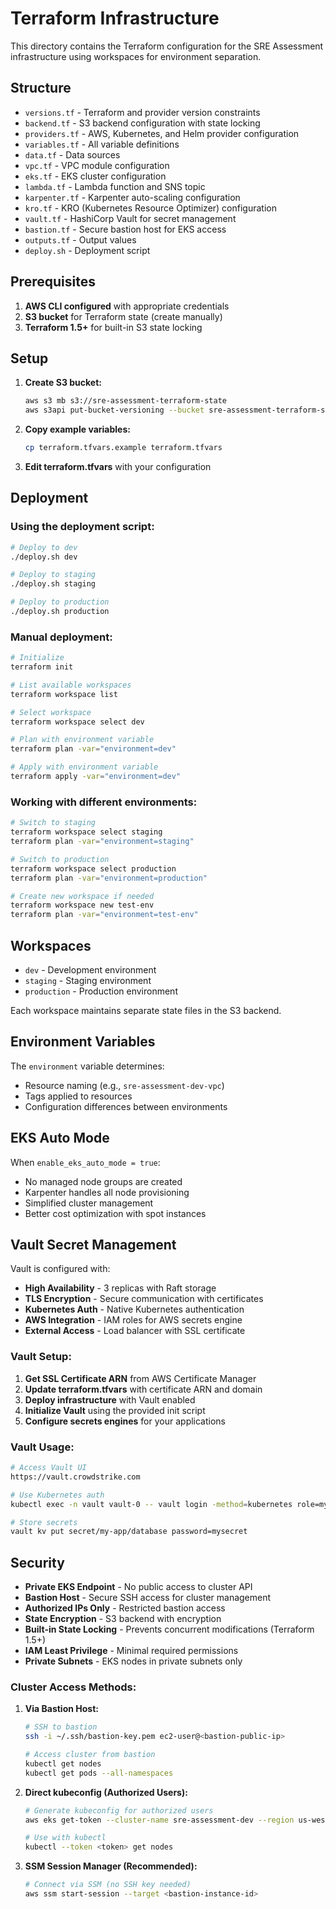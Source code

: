 # Terraform Infrastructure

This directory contains the Terraform configuration for the SRE Assessment infrastructure using workspaces for environment separation.

## Structure

- `versions.tf` - Terraform and provider version constraints
- `backend.tf` - S3 backend configuration with state locking
- `providers.tf` - AWS, Kubernetes, and Helm provider configuration
- `variables.tf` - All variable definitions
- `data.tf` - Data sources
- `vpc.tf` - VPC module configuration
- `eks.tf` - EKS cluster configuration
- `lambda.tf` - Lambda function and SNS topic
- `karpenter.tf` - Karpenter auto-scaling configuration
- `kro.tf` - KRO (Kubernetes Resource Optimizer) configuration
- `vault.tf` - HashiCorp Vault for secret management
- `bastion.tf` - Secure bastion host for EKS access
- `outputs.tf` - Output values
- `deploy.sh` - Deployment script

## Prerequisites

1. **AWS CLI configured** with appropriate credentials
2. **S3 bucket** for Terraform state (create manually)
3. **Terraform 1.5+** for built-in S3 state locking

## Setup

1. **Create S3 bucket:**
   ```bash
   aws s3 mb s3://sre-assessment-terraform-state
   aws s3api put-bucket-versioning --bucket sre-assessment-terraform-state --versioning-configuration Status=Enabled
   ```

2. **Copy example variables:**
   ```bash
   cp terraform.tfvars.example terraform.tfvars
   ```

3. **Edit terraform.tfvars** with your configuration

## Deployment

### Using the deployment script:
```bash
# Deploy to dev
./deploy.sh dev

# Deploy to staging
./deploy.sh staging

# Deploy to production
./deploy.sh production
```

### Manual deployment:
```bash
# Initialize
terraform init

# List available workspaces
terraform workspace list

# Select workspace
terraform workspace select dev

# Plan with environment variable
terraform plan -var="environment=dev"

# Apply with environment variable
terraform apply -var="environment=dev"
```

### Working with different environments:
```bash
# Switch to staging
terraform workspace select staging
terraform plan -var="environment=staging"

# Switch to production
terraform workspace select production
terraform plan -var="environment=production"

# Create new workspace if needed
terraform workspace new test-env
terraform plan -var="environment=test-env"
```

## Workspaces

- `dev` - Development environment
- `staging` - Staging environment  
- `production` - Production environment

Each workspace maintains separate state files in the S3 backend.

## Environment Variables

The `environment` variable determines:
- Resource naming (e.g., `sre-assessment-dev-vpc`)
- Tags applied to resources
- Configuration differences between environments

## EKS Auto Mode

When `enable_eks_auto_mode = true`:
- No managed node groups are created
- Karpenter handles all node provisioning
- Simplified cluster management
- Better cost optimization with spot instances

## Vault Secret Management

Vault is configured with:
- **High Availability** - 3 replicas with Raft storage
- **TLS Encryption** - Secure communication with certificates
- **Kubernetes Auth** - Native Kubernetes authentication
- **AWS Integration** - IAM roles for AWS secrets engine
- **External Access** - Load balancer with SSL certificate

### Vault Setup:
1. **Get SSL Certificate ARN** from AWS Certificate Manager
2. **Update terraform.tfvars** with certificate ARN and domain
3. **Deploy infrastructure** with Vault enabled
4. **Initialize Vault** using the provided init script
5. **Configure secrets engines** for your applications

### Vault Usage:
```bash
# Access Vault UI
https://vault.crowdstrike.com

# Use Kubernetes auth
kubectl exec -n vault vault-0 -- vault login -method=kubernetes role=my-app

# Store secrets
vault kv put secret/my-app/database password=mysecret
```

## Security

- **Private EKS Endpoint** - No public access to cluster API
- **Bastion Host** - Secure SSH access for cluster management
- **Authorized IPs Only** - Restricted bastion access
- **State Encryption** - S3 backend with encryption
- **Built-in State Locking** - Prevents concurrent modifications (Terraform 1.5+)
- **IAM Least Privilege** - Minimal required permissions
- **Private Subnets** - EKS nodes in private subnets only

### Cluster Access Methods:

1. **Via Bastion Host:**
   ```bash
   # SSH to bastion
   ssh -i ~/.ssh/bastion-key.pem ec2-user@<bastion-public-ip>
   
   # Access cluster from bastion
   kubectl get nodes
   kubectl get pods --all-namespaces
   ```

2. **Direct kubeconfig (Authorized Users):**
   ```bash
   # Generate kubeconfig for authorized users
   aws eks get-token --cluster-name sre-assessment-dev --region us-west-2
   
   # Use with kubectl
   kubectl --token <token> get nodes
   ```

3. **SSM Session Manager (Recommended):**
   ```bash
   # Connect via SSM (no SSH key needed)
   aws ssm start-session --target <bastion-instance-id>
   ``` 